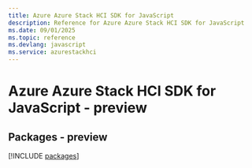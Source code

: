 ```yaml
---
title: Azure Azure Stack HCI SDK for JavaScript
description: Reference for Azure Azure Stack HCI SDK for JavaScript
ms.date: 09/01/2025
ms.topic: reference
ms.devlang: javascript
ms.service: azurestackhci
---
```

# Azure Azure Stack HCI SDK for JavaScript - preview
## Packages - preview
[!INCLUDE [packages](azure-stack-hci-index.md)]